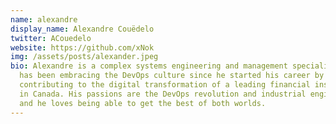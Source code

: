 ```yaml
---
name: alexandre
display_name: Alexandre Couëdelo
twitter: ACouedelo
website: https://github.com/xNok
img: /assets/posts/alexander.jpeg
bio: Alexandre is a complex systems engineering and management specialist. He
  has been embracing the DevOps culture since he started his career by
  contributing to the digital transformation of a leading financial institution
  in Canada. His passions are the DevOps revolution and industrial engineering,
  and he loves being able to get the best of both worlds.
---
```

